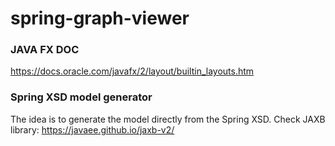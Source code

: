 # spring-graph-viewer

### JAVA FX DOC
https://docs.oracle.com/javafx/2/layout/builtin_layouts.htm

### Spring XSD model generator
The idea is to generate the model directly from the Spring XSD.
Check JAXB library:
https://javaee.github.io/jaxb-v2/
